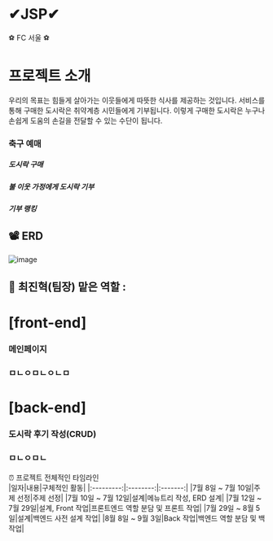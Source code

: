# ✔JSP✔
⚽️ FC 서울 ⚽️

# 프로젝트 소개   
우리의 목표는 힘들게 살아가는 이웃들에게 따뜻한 식사를 제공하는 것입니다. 
서비스를 통해 구매한 도시락은 취약계층 시민들에게 기부됩니다. 
이렇게 구매한 도시락은 누구나 손쉽게 도움의 손길을 전달할 수 있는 수단이 됩니다.

### 축구 예매 
##### 도시락 구매
##### 불 이웃 가정에게 도시락 기부
##### 기부 랭킹


## 📽 ERD

![image](https://github.com/omnijx/ProjectFCseoul/assets/141091837/2f627468-731e-477a-8004-a304e0c0d6ea)


## 👤 최진혁(팀장) 맡은 역할 : 

# [front-end]
### 메인페이지
### ㅁㄴㅇㅁㄴㅇㄴㅁ

# [back-end]

### 도시락 후기 작성(CRUD)
### ㅁㄴㅇㅁㄴ

⏰ 프로젝트 전체적인 타임라인 <br>
|일자|내용|구체적인 활동|
|:---------:|:--------:|:-------:|
|7월 8일 ~ 7월 10일|주제 선정|주제 선정|
|7월 10일 ~ 7월 12일|설계|메뉴트리 작성, ERD 설계|
|7월 12일 ~ 7월 29일|설계, Front 작업|프론트엔드 역할 분담 및 프론트 작업|
|7월 29일 ~ 8월 5일|설계|백엔드 사전 설계 작업|
|8월 8일 ~ 9월 3일|Back 작업|백엔드 역할 분담 및 백 작업|








